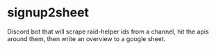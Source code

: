 # signup2sheet

Discord bot that will scrape raid-helper ids from a channel, hit the apis around them, then write an overview to a google sheet.
